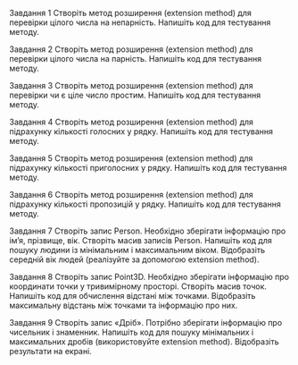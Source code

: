 Завдання 1
Створіть метод розширення (extension method) для
перевірки цілого числа на непарність. Напишіть код для
тестування методу.

Завдання 2
Створіть метод розширення (extension method) для
перевірки цілого числа на парність. Напишіть код для
тестування методу.

Завдання 3
Створіть метод розширення (extension method) для
перевірки чи є ціле число простим. Напишіть код для
тестування методу.

Завдання 4
Створіть метод розширення (extension method) для
підрахунку кількості голосних у рядку. Напишіть код для
тестування методу.

Завдання 5
Створіть метод розширення (extension method) для
підрахунку кількості приголосних у рядку. Напишіть код
для тестування методу.

Завдання 6
Створіть метод розширення (extension method) для
підрахунку кількості пропозицій у рядку. Напишіть код
для тестування методу.

Завдання 7
Створіть запис Person. Необхідно зберігати інформацію про ім’я, прізвище, вік. Створіть масив записів
Person. Напишіть код для пошуку людини із мінімальним
і максимальним віком. Відобразіть середній вік людей
(реалізуйте за допомогою extension method).

Завдання 8
Створіть запис Point3D. Необхідно зберігати інформацію про координати точки у тривимірному просторі.
Створіть масив точок. Напишіть код для обчислення
відстані між точками. Відобразіть максимальну відстань
між точками та інформацію про них.

Завдання 9
Створіть запис «Дріб». Потрібно зберігати інформацію
про чисельник і знаменник. Напишіть код для пошуку
мінімальних і максимальних дробів (використовуйте
extension method). Відобразіть результати на екрані.
